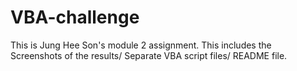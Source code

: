 # VBA-challenge
This is Jung Hee Son's module 2 assignment. 
This includes the Screenshots of the results/ Separate VBA script files/ README file.

